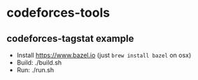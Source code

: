# codeforces-tools

## codeforces-tagstat example
* Install https://www.bazel.io (just `brew install bazel` on osx)
* Build: ./build.sh
* Run: ./run.sh <arguments>
